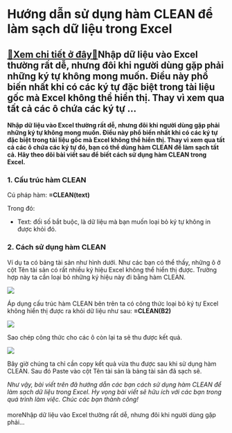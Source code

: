 Hướng dẫn sử dụng hàm CLEAN để làm sạch dữ liệu trong Excel
===========================================================

[:gift:Xem chi tiết ở đây:gift:](https://hddtvn.com/huong-dan-su-dung-ham-clean-de-lam-sach-du-lieu-trong-excel/)Nhập dữ liệu vào Excel thường rất dễ, nhưng đôi khi người dùng gặp phải những ký tự không mong muốn. Điều này phổ biến nhất khi có các ký tự đặc biệt trong tài liệu gốc mà Excel không thể hiển thị. Thay vì xem qua tất cả các ô chứa các ký tự …
---------------------------------------------------------------------------------------------------------------------------------------------------------------------------------------------------------------------------------------------------

**Nhập dữ liệu vào Excel thường rất dễ, nhưng đôi khi người dùng gặp phải những ký tự không mong muốn. Điều này phổ biến nhất khi có các ký tự đặc biệt trong tài liệu gốc mà Excel không thể hiển thị. Thay vì xem qua tất cả các ô chứa các ký tự đó, bạn có thể dùng hàm CLEAN để làm sạch tất cả. Hãy theo dõi bài viết sau để biết cách sử dụng hàm CLEAN trong Excel.**


### 1. Cấu trúc hàm CLEAN


Cú pháp hàm: **=CLEAN(text)**


Trong đó:




* Text: đối số bắt buộc, là dữ liệu mà bạn muốn loại bỏ ký tự không in được khỏi đó.



### 2. Cách sử dụng hàm CLEAN


Ví dụ ta có bảng tài sản như hình dưới. Như các bạn có thể thấy, những ô ở cột Tên tài sản có rất nhiều ký hiệu Excel không thể hiển thị được. Trường hợp này ta cần loại bỏ những ký hiệu này đi bằng hàm CLEAN.


![](https://hddtvn.com/wp-content/uploads/2021/01/Hpngzb5.png)


Áp dụng cấu trúc hàm CLEAN bên trên ta có công thức loại bỏ ký tự Excel không hiển thị được ra khỏi dữ liệu như sau: **=CLEAN(B2)**


![](https://hddtvn.com/wp-content/uploads/2021/01/kHHUAVm.png)


Sao chép công thức cho các ô còn lại ta sẽ thu được kết quả.


![](https://hddtvn.com/wp-content/uploads/2021/01/hGntzfV.png)


Bây giờ chúng ta chỉ cần copy kết quả vừa thu được sau khi sử dụng hàm CLEAN. Sau đó Paste vào cột Tên tài sản là bảng tài sản đã sạch sẽ.


*Như vậy, bài viết trên đã hướng dẫn các bạn cách sử dụng hàm CLEAN để làm sạch dữ liệu trong Excel. Hy vọng bài viết sẽ hữu ích với các bạn trong quá trình làm việc. Chúc các bạn thành công!*


#### 


moreNhập dữ liệu vào Excel thường rất dễ, nhưng đôi khi người dùng gặp phải…


